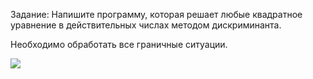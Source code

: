 Задание:
Напишите программу, которая решает любые квадратное уравнение в действительных числах методом дискриминанта. 

Необходимо обработать все граничные ситуации.

<img src="https://latex.codecogs.com/gif.latex?f(x)=ax^2+b+c" /> 

